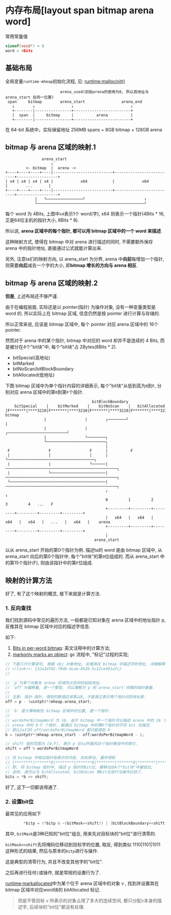 # 内存布局[layout span bitmap arena word]

<!--
<!key!>: {32a3d702-70db-4cae-852b-5c12ce491afc}
-->

常用常量值

```c++
sizeof(void*) = 8
word = 4Bits
```

## 基础布局

全局变量`runtime·mheap`初始化流程, 见: [runtime·mallocinit()](/src/pkg/runtime/malloc.goc)

```
                        arena_used(初始arena的使用为0, 所以其地址与 arena_start 在同一位置)
 span     bitmap        arena_start                arena_end
   ↓        ↓                ↓                         ↓
   +--------|----------------+-------------------------+
   |  span  |     bitmap     |          arena          |
   +--------|----------------+-------------------------+
```

在 64-bit 系统中，实际保留地址 256MB spans + 8GB bitmap + 128GB arena

## bitmap 与 arena 区域的映射.1

```
                arena_start
                    ↓
         <- bitmap  |  arena ->
+----+----+----+----|--------------------------+--------------------------+------------------+
| x4 | x4 | x4 | x4 |            x64           |            x64           |        ...       |
+----+----+----+----|--------------------------+--------------------------+------------------+
             |   └────────────────┘                          ↑
             └───────────────────────────────────────────────┘
```

每个 word 为 4Bits, 上图中`x4`表示1个 word(字), x64 则表示一个指针(4Bits * 16, 正是64位主机的指针大小, 8Bits * 8).

所以说, **arena 区域中的每个指针, 都可以用 bitmap 区域中的一个 word 来描述**.

这种映射方式, 使得在 bitmap 中对 arena 进行描述的同时, 不需要额外保存 arena 中的指针地址, 直接通过公式就能计算出来.

另外, 注意ta们的映射方向, 以 arena_start 为分界, arena 中**向前**每增加一个指针, 则需要**向后**减去一个字的大小, 即**bitmap 增长的方向与 arena 相反**.

## bitmap 与 arena 区域的映射.2

**但是**, 上述布局还不够严谨.

由于在编程层面, 实际还是以 pointer(指针) 为操作对象, 没有一种变量类型是 word 的. 所以实际上在 bitmap 区域, 信息仍然是按 pointer 进行计算与存储的. 

所以正常来说, 应该是 bitmap 区域中, 每个 pointer 对应 arena 区域中的 16个 pointer. 

然而对于 arena 中的某个指针, bitmap 中对应的 word 却并不是连续的 4 Bits, 而是被分在4个"bit块"中, 每个"bit块"占 2Bytes(8Bits * 2).

- bitSpecial(高地址)
- bitMarked
- bitNoScan/bitBlockBoundary
- bitAllocated(低地址)

下图 bitmap 区域中为单个指针内容的详细表示, 每个"bit块"从低到高为`0`到`F`, 分别对应 arena 区域中的第`0`到第`F`个指针.

```
                                      bitBlockBoundary
    bitSpecial    |    bitMarked    |    bitNoScan    |   bitAllocated
|F*******|****3210|F*******|****3210|F*******|****3210|F*******|****3210|                                    bitmap
                 |                 |        ┌────────┘                 |
                 |                 |        ┌──────────────────────────┘
                 |                 └────────┐
                 └──────────────────────────┐
                                            |
 F                 F                 F      |          F
 |                 |                 |      |          └──────────────────────────────────────┐
 |                 |                 └──────|─────────────────────────────────────────────────┐
 |                 └────────────────────────|─────────────────────────────────────────────────┐
 └──────────────────────────────────────────|─────────────────────────────────────────────────┐
                                            ↓                                                 ↓
                                            0         1         2         3         4   ...   F
                                            +---------+---------+---------+---------+---------+---------+
                                            |   x64   |   x64   |   x64   |   x64   |   ...   |   x64   |    arena
                                            +---------+---------+---------+---------+---------+---------+
                                            |
                                       arena_start
```

以从 arena_start 开始的第0个指针为例. 描述ta的 word 是由 bitmap 区域中, 从 arena_start 向后的第0个指针中, 每个"bit块"的第`0`位组成的. 而从 arena_start 中的第15个指针(F), 则由该指针中的第`F`位组成.

## 映射的计算方法

好了, 有了这个映射的概念, 接下来就是计算方法. 

### 1. 反向查找

我们找到源码中常见的遍历方法, 一般都是已知对象在 arena 区域中的地址指针 p, 反推其在 bitmap 区域中对应的描述字信息.

如下:

1. [Bits in per-word bitmap](/src/pkg/runtime/mgc0.c): 英文注释中的计算方法;
2. [markonly marks an object](/src/pkg/runtime/mgc0.c): gc 流程中, "标记"过程的实现;

```c++
// 下面几行计算语句, 根据 obj 对象地址, 反推其在 bitmap 中描述字的地址, 详细解释可见:
// <!link!>: {32a3d702-70db-4cae-852b-5c12ce491afc}
//

// `p`为某个对象在 arena 区域所占空间的起始地址.
// `off`为偏移量, 是一个整型, 可以理解为`p`到`arena_start`间隔的指针数量.
//
// 注意: 指针-指针, 得到的数值应该乘以8, 才能真正表示两个指针间的地址差.
off = p - (uintptr*)mheap.arena_start;

// `b` 是计算映射在 bitmap 区域中的位置, 是一个指针.
//
// wordsPerBitmapWord 为 16, 由于 bitmap 中一个指针可以描述 arena 中的 16 个指针,
// arena 中的 0-F 个指针, 都通过 bitmap 中的第0个指针的不同 bit 位描述.
// 那么ta们的 off/wordsPerBitmapWord 都只能得到 0
b = (uintptr*)mheap.arena_start - off/wordsPerBitmapWord - 1;

// shift 值的范围为 [0,F], 表示 p 在ta所属的16个指针数组中的索引.
shift = off % wordsPerBitmapWord

// 将 bitmap 中相应指针指表示的内容, 向右移动, 最终得到
// |********|*******0|********|*******0|********|*******0|********|*******0|
// 即, 将 bitmap 指针中, 描述 p 指针的bit位, 都移动后4个"bit块"中最低位, 
// 这样, 就可以与 bitAllocated, bitNoScan 等bit位进行与操作比较了.
bits = *b >> shift;
```

好了, 这下一切都说得通了.

### 2. 设置bit位

最常见的应用如下

```c++
		*bitp = (*bitp & ~(bitMask<<shift)) | (bitBlockBoundary<<shift);
```

其中, `bitMask`是3种已知的"bit位"组合, 用来先对目标块的"bit位"进行清零的.

`bitMask<<shift`先将掩码位移动到目标字的位置, 取反, 得到类似 1110|1101|1011 这种形式的结果, 然后与原本的`bitp`进行与操作.

这是典型的清零行为, 并且不改变其他字的"bit位".

之后再进行任何`|`或操作, 就是常规的设置行为了.

[runtime·markallocated](/src/pkg/runtime/mgc0.c)中为某个位于 arena 区域中的对象 v , 找到并设置其在 bitmap 区域中对应word块的 bitAllocated 标记.

> 但是不管目标 v 所表示的对象占用了多大的连续空间, 都只分配v本身的描述字, 后续块的"bit位"都没有处理.
